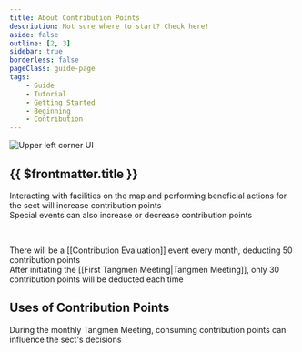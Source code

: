 ```yaml
---
title: About Contribution Points
description: Not sure where to start? Check here!
aside: false
outline: [2, 3]
sidebar: true
borderless: false
pageClass: guide-page
tags:
    - Guide
    - Tutorial
    - Getting Started
    - Beginning
    - Contribution
---
```


<img class='guide-img' src='/images/guide/hui1.webp' alt='Upper left corner UI'>

## {{ $frontmatter.title }}

Interacting with facilities on the map and performing beneficial actions for the sect will increase contribution points  
Special events can also increase or decrease contribution points

<br>

There will be a [[Contribution Evaluation]] event every month, deducting 50 contribution points  
After initiating the [[First Tangmen Meeting|Tangmen Meeting]], only 30 contribution points will be deducted each time

## Uses of Contribution Points

During the monthly Tangmen Meeting, consuming contribution points can influence the sect's decisions